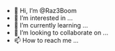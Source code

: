 - 👋 Hi, I’m @Raz3Boom
- 👀 I’m interested in ...
- 🌱 I’m currently learning ...
- 💞️ I’m looking to collaborate on ...
- 📫 How to reach me ...

<!---
Raz3Boom/Raz3Boom is a ✨ special ✨ repository because its `README.md` (this file) appears on your GitHub profile.
You can click the Preview link to take a look at your changes.
--->
